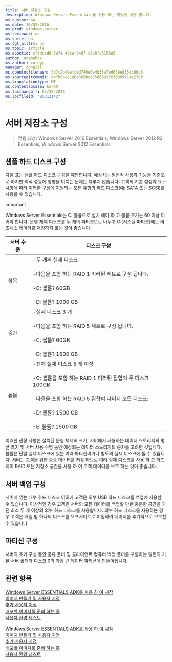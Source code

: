 ```yaml
---
title: 서버 저장소 구성
description: Windows Server Essentials를 사용 하는 방법을 설명 합니다.
ms.custom: na
ms.date: 10/03/2016
ms.prod: windows-server
ms.reviewer: na
ms.suite: na
ms.tgt_pltfrm: na
ms.topic: article
ms.assetid: ef7ddcdd-3a74-40ca-9487-c3a6fc5155a5
author: nnamuhcs
ms.author: coreyp
manager: dongill
ms.openlocfilehash: 3d7c2b49afc9d740e6a4b3fa7ed659e8358c8dc6
ms.sourcegitcommit: da7b9bce1eba369bcd156639276f6899714e279f
ms.translationtype: MT
ms.contentlocale: ko-KR
ms.lasthandoff: 03/26/2020
ms.locfileid: "80312142"
---
```

# <a name="configure-server-storage"></a>서버 저장소 구성

>적용 대상: Windows Server 2016 Essentials, Windows Server 2012 R2 Essentials, Windows Server 2012 Essentials

## <a name="sample-hard-disk-configurations"></a>샘플 하드 디스크 구성  
 다음 표는 샘플 하드 디스크 구성을 제안합니다. 예상치는 일반적 사용과 기능을 기준으로 하지만 최적 성능에 영향을 미치는 문제는 다루지 않습니다. 고객의 기본 설정과 요구 사항에 따라 이러한 구성에 지원되는 모든 유형의 하드 디스크(예: SATA 또는 SCSI)를 사용할 수 있습니다.  
  
> [!IMPORTANT]
>   Windows Server Essentials는 C: 볼륨으로 설치 해야 하 고 볼륨 크기는 60 이상 이어야 합니다. 운영 체제 디스크를 두 개의 파티션으로 나누고 C:(시스템 파티션)에는 비즈니스 데이터를 저장하지 않는 것이 좋습니다.  
  
|서버 수준|디스크 구성|  
|------------------|------------------------|  
|항목|-두 개의 실제 디스크<br /><br /> -다음을 포함 하는 RAID 1 미러된 세트로 구성 됩니다.<br /><br /> -C: 볼륨? 60GB<br /><br /> -D: 볼륨? 1000 GB|  
|중간|-실제 디스크 3 개<br /><br /> -다음을 포함 하는 RAID 5 세트로 구성 됩니다.<br /><br /> -C: 볼륨? 60GB<br /><br /> -D: 볼륨? 1500 GB|  
|높음|-전체 실제 디스크 5 개 이상<br /><br /> -C: 볼륨을 포함 하는 RAID 1 미러된 집합의 두 디스크 100GB<br /><br /> -다음을 포함 하는 RAID 5 집합의 나머지 모든 디스크:<br /><br /> -D: 볼륨? 1500 GB<br /><br /> -E: 볼륨? 1500 GB|  
  
 이러한 권장 사항은 설치된 운영 체제의 크기, 서버에서 사용하는 데이터 스토리지의 평균 크기 및 서버 사용 수명 동안 예상되는 데이터 스토리지의 증가를 고려한 것입니다. 볼륨은 단일 실제 디스크에 있는 여러 파티션이거나 별도의 실제 디스크에 둘 수 있습니다. 서버는 고객을 위한 중요 데이터를 저장 하므로 여러 실제 디스크를 사용 하 고 하드웨어 RAID 또는 저장소 공간을 사용 하 여 고객 데이터를 보호 하는 것이 좋습니다.  
  
## <a name="configuring-your-server-backup"></a>서버 백업 구성  
 서버에 있는 내부 하드 디스크 이외에 고객은 외부 USB 하드 디스크를 백업에 사용할 수 있습니다. 이상적인 경우 고객은 서버의 모든 데이터를 백업할 만한 충분한 공간을 가진 최소 두 개 이상의 외부 하드 디스크를 사용합니다. 외부 하드 디스크를 사용하는 경우 고객은 매일 밤 하나의 디스크를 오프사이트로 이동하여 데이터를 추가적으로 보호할 수 있습니다.  
  
## <a name="partition-configuration"></a>파티션 구성  
 서버의 초기 구성 동안 공유 폴더 및 클라이언트 컴퓨터 백업 폴더를 포함하는 일련의 기본 서버 폴더가 디스크 0의 가장 큰 데이터 파티션에 만들어집니다.  
  
## <a name="see-also"></a>관련 항목  

 [Windows Server ESSENTIALS ADK를 사용 하 여 시작](Getting-Started-with-the-Windows-Server-Essentials-ADK.md)   
 [이미지  만들기 및 사용자 지정](Creating-and-Customizing-the-Image.md)  
 [추가 사용자 지정](Additional-Customizations.md)   
 [배포할 이미지를 준비 하는 중](Preparing-the-Image-for-Deployment.md)   
 [사용자 환경 테스트](Testing-the-Customer-Experience.md)

 [Windows Server ESSENTIALS ADK를 사용 하 여 시작](../install/Getting-Started-with-the-Windows-Server-Essentials-ADK.md)   
 [이미지  만들기 및 사용자 지정](../install/Creating-and-Customizing-the-Image.md)  
 [추가 사용자 지정](../install/Additional-Customizations.md)   
 [배포할 이미지를 준비 하는 중](../install/Preparing-the-Image-for-Deployment.md)   
 [사용자 환경 테스트](../install/Testing-the-Customer-Experience.md)

